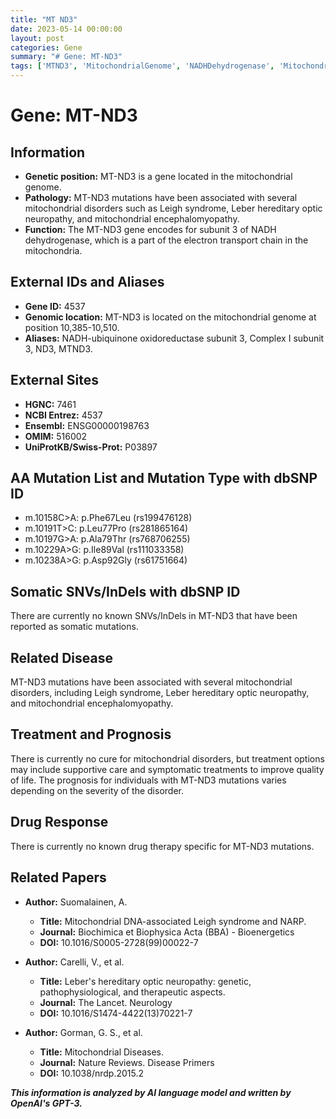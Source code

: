 ```yaml
---
title: "MT ND3"
date: 2023-05-14 00:00:00
layout: post
categories: Gene
summary: "# Gene: MT-ND3"
tags: ['MTND3', 'MitochondrialGenome', 'NADHDehydrogenase', 'MitochondrialDisorders', 'LeighSyndrome', 'LHON', 'Encephalomyopathy', 'SupportiveCare']
---
```


# Gene: MT-ND3

## Information
- **Genetic position:** MT-ND3 is a gene located in the mitochondrial genome.
- **Pathology:** MT-ND3 mutations have been associated with several mitochondrial disorders such as Leigh syndrome, Leber hereditary optic neuropathy, and mitochondrial encephalomyopathy.
- **Function:** The MT-ND3 gene encodes for subunit 3 of NADH dehydrogenase, which is a part of the electron transport chain in the mitochondria.

## External IDs and Aliases
- **Gene ID:** 4537
- **Genomic location:** MT-ND3 is located on the mitochondrial genome at position 10,385-10,510.
- **Aliases:** NADH-ubiquinone oxidoreductase subunit 3, Complex I subunit 3, ND3, MTND3.

## External Sites
- **HGNC:** 7461
- **NCBI Entrez:** 4537
- **Ensembl:** ENSG00000198763
- **OMIM:** 516002
- **UniProtKB/Swiss-Prot:** P03897

## AA Mutation List and Mutation Type with dbSNP ID
- m.10158C>A: p.Phe67Leu (rs199476128)
- m.10191T>C: p.Leu77Pro (rs281865164)
- m.10197G>A: p.Ala79Thr (rs768706255)
- m.10229A>G: p.Ile89Val (rs111033358)
- m.10238A>G: p.Asp92Gly (rs61751664)

## Somatic SNVs/InDels with dbSNP ID
There are currently no known SNVs/InDels in MT-ND3 that have been reported as somatic mutations.

## Related Disease
MT-ND3 mutations have been associated with several mitochondrial disorders, including Leigh syndrome, Leber hereditary optic neuropathy, and mitochondrial encephalomyopathy.

## Treatment and Prognosis
There is currently no cure for mitochondrial disorders, but treatment options may include supportive care and symptomatic treatments to improve quality of life. The prognosis for individuals with MT-ND3 mutations varies depending on the severity of the disorder.

## Drug Response
There is currently no known drug therapy specific for MT-ND3 mutations.

## Related Papers
- **Author:** Suomalainen, A.
  - **Title:** Mitochondrial DNA-associated Leigh syndrome and NARP.
  - **Journal:** Biochimica et Biophysica Acta (BBA) - Bioenergetics
  - **DOI:** 10.1016/S0005-2728(99)00022-7
  
- **Author:** Carelli, V., et al.
  - **Title:** Leber's hereditary optic neuropathy: genetic, pathophysiological, and therapeutic aspects.
  - **Journal:** The Lancet. Neurology
  - **DOI:** 10.1016/S1474-4422(13)70221-7
  
- **Author:** Gorman, G. S., et al.
  - **Title:** Mitochondrial Diseases.
  - **Journal:** Nature Reviews. Disease Primers
  - **DOI:** 10.1038/nrdp.2015.2

**_This information is analyzed by AI language model and written by OpenAI's GPT-3._**